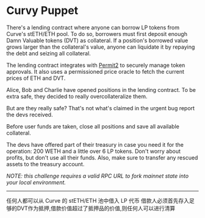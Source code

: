 # Curvy Puppet

There's a lending contract where anyone can borrow LP tokens from Curve's stETH/ETH pool. To do so, borrowers must first deposit enough Damn Valuable tokens (DVT) as collateral. If a position's borrowed value grows larger than the collateral's value, anyone can liquidate it by repaying the debt and seizing all collateral.

The lending contract integrates with [Permit2](https://github.com/Uniswap/permit2) to securely manage token approvals. It also uses a permissioned price oracle to fetch the current prices of ETH and DVT.

Alice, Bob and Charlie have opened positions in the lending contract. To be extra safe, they decided to really overcollateralize them.

But are they really safe? That's not what's claimed in the urgent bug report the devs received.

Before user funds are taken, close all positions and save all available collateral.

The devs have offered part of their treasury in case you need it for the operation: 200 WETH and a little over 6 LP tokens. Don't worry about profits, but don't use all their funds. Also, make sure to transfer any rescued assets to the treasury account.

_NOTE: this challenge requires a valid RPC URL to fork mainnet state into your local environment._

---

任何人都可以从 Curve 的 stETH/ETH 池中借入 LP 代币
借款人必须首先存入足够的DVT作为抵押,借款价值超过了抵押品的价值,则任何人可以进行清算
